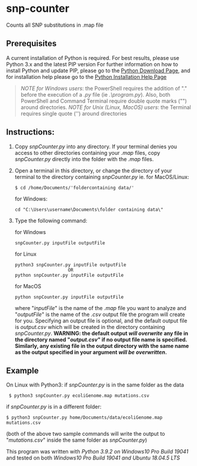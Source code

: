 # snp-counter
Counts all SNP substitutions in .map file

## Prerequisites
A current installation of Python is required. For best results, please use Python 3.x and the latest PIP version
For further information on how to install Python and update PIP, please go to the [Python Download Page](https://www.python.org/downloads/), and for installation help please go to the [Python Installation Help Page](https://wiki.python.org/moin/BeginnersGuide/Download)

> *NOTE for Windows users*: the PowerShell requires the addition of ".\" before the execution of a *.py* file (ie *.\program.py*). Also, both PowerShell and Command Terminal require double quote marks ("") around directories.
> *NOTE for Unix (Linux, MacOS) users*: the Terminal requires single quote ('') around directories


## Instructions:

1) Copy *snpCounter.py* into any directory. If your terminal denies you access to other directories containing your *.map* files, copy *snpCounter.py* directly into the folder with the *.map* files.

2) Open a terminal in this directory, or change the directory of your terminal to the directory containing *snpCounter.py*
   ie. for MacOS/Linux: 
      ```
      $ cd /home/Documents/'foldercontaining data/'
      ```
   
      for Windows:
      ```
      cd "C:\Users\username\Documents\folder containing data\"
      ```
        
3) Type the following command:

   for Windows
    ```
    snpCounter.py inputFile outputFile
    ```

   for Linux
    ```
    python3 snpCounter.py inputFile outputFile
                        OR
    python snpCounter.py inputFile outputFile
    ```
    
   for MacOS
    ```
    python snpCounter.py inputFile outputFile
    ```

   where "*inputFile*" is the name of the *.map* file you want to analyze and "*outputFile*" is the name of the *.csv* output file the program will create for you. Specifying an output file is optional, and the default output file is *output.csv* which will be created in the directory containing *snpCounter.py*.
   **WARNING: the default output *will overwrite* any file in the directory named "*output.csv*" if no output file name is specified. Similarly, any existing file in the output directory with the same name as the output specified in your argument *will be overwritten*.**

## Example
   On Linux with Python3:
   if *snpCounter.py* is in the same folder as the data
   ```
    $ python3 snpCounter.py ecoliGenome.map mutations.csv
   ```
   if *snpCounter.py* is in a different folder:
   ```
   $ python3 snpCounter.py home/Documents/data/ecoliGenome.map mutations.csv
   ```
   (both of the above two sample commands will write the output to "*mutations.csv*" inside the same folder as *snpCounter.py*)


This program was written with *Python 3.9.2 on Windows10 Pro Build 19041* and tested on both *Windows10 Pro Build 19041 and Ubuntu 18.04.5 LTS*
